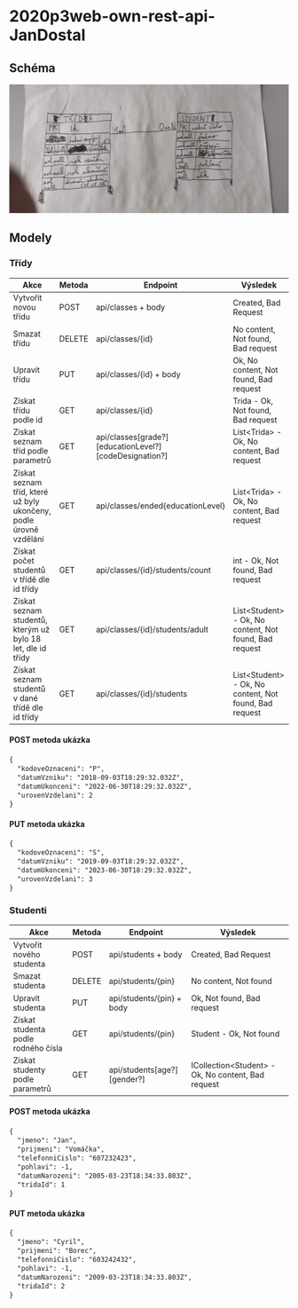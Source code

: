 # 2020p3web-own-rest-api-JanDostal
## Schéma
![Konceptuální model](/IMG_20210622_144920.jpg)
## Modely
### Třídy
Akce | Metoda | Endpoint | Výsledek
---- | ------ | -------- | --------
Vytvořit novou třídu | POST | api/classes + body | Created, Bad Request
Smazat třídu | DELETE | api/classes/{id} | No content, Not found, Bad request
Upravit třídu | PUT | api/classes/{id} + body | Ok, No content, Not found, Bad request
Získat třídu podle id | GET | api/classes/{id} | Trida - Ok, Not found, Bad request
Získat seznam tříd podle parametrů | GET | api/classes[grade?][educationLevel?][codeDesignation?] | List\<Trida\> - Ok, No content, Bad request
Získat seznam tříd, které už byly ukončeny, podle úrovně vzdělání | GET | api/classes/ended{educationLevel} | List\<Trida\> - Ok, No content, Bad request
Získat počet studentů v třídě dle id třídy | GET | api/classes/{id}/students/count | int - Ok, Not found, Bad request
Získat seznam studentů, kterým už bylo 18 let, dle id třídy | GET | api/classes/{id}/students/adult | List\<Student\> - Ok, No content, Not found, Bad request
Získat seznam studentů v dané třídě dle id třídy | GET | api/classes/{id}/students | List\<Student\> - Ok, No content, Not found, Bad request

#### POST metoda ukázka
```
{
  "kodoveOznaceni": "P",
  "datumVzniku": "2018-09-03T18:29:32.032Z",
  "datumUkonceni": "2022-06-30T18:29:32.032Z",
  "urovenVzdelani": 2
}
```

#### PUT metoda ukázka
```
{
  "kodoveOznaceni": "S",
  "datumVzniku": "2019-09-03T18:29:32.032Z",
  "datumUkonceni": "2023-06-30T18:29:32.032Z",
  "urovenVzdelani": 3
}
```

### Studenti
Akce | Metoda | Endpoint | Výsledek
---- | ------ | -------- | --------
Vytvořit nového studenta | POST | api/students + body | Created, Bad Request
Smazat studenta | DELETE | api/students/{pin} | No content, Not found
Upravit studenta | PUT | api/students/{pin} + body | Ok, Not found, Bad request
Získat studenta podle rodného čísla | GET | api/students/{pin} | Student - Ok, Not found
Získat studenty podle parametrů | GET | api/students[age?][gender?] | ICollection\<Student\> - Ok, No content, Bad request

#### POST metoda ukázka
```
{
  "jmeno": "Jan",
  "prijmeni": "Vomáčka",
  "telefonniCislo": "607232423",
  "pohlavi": -1,
  "datumNarozeni": "2005-03-23T18:34:33.803Z",
  "tridaId": 1
}
```

#### PUT metoda ukázka
```
{
  "jmeno": "Cyril",
  "prijmeni": "Borec",
  "telefonniCislo": "603242432",
  "pohlavi": -1,
  "datumNarozeni": "2009-03-23T18:34:33.803Z",
  "tridaId": 2
}
```
